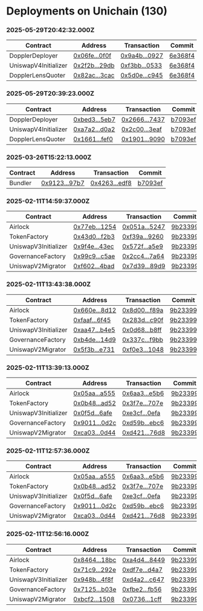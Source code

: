 # Deployments on Unichain (130)
### 2025-05-29T20:42:32.000Z
| Contract | Address | Transaction | Commit |
|---|---|---|---|
| DopplerDeployer | [0x06fe...0f0f](https://uniscan.xyz/address/0x06fefd02f0b6d9f57f52cfacfc113665dfa20f0f) | [0x9a4b...0927](https://uniscan.xyz/tx/0x9a4b8249bcb16d2e36d45fe319bae0c0d364e579d56d8edb783ba43463c50927) | [6e368f4](https://github.com/whetstoneresearch/doppler/commit/6e368f4) | 
| UniswapV4Initializer | [0x2f2b...29db](https://uniscan.xyz/address/0x2f2bacd46d3f5c9ee052ab392b73711db89129db) | [0xf3bb...0533](https://uniscan.xyz/tx/0xf3bba81452bdfbdc0c24421b86c7e3caf7e2fe602bf4428d18ca8cf486fd0533) | [6e368f4](https://github.com/whetstoneresearch/doppler/commit/6e368f4) | 
| DopplerLensQuoter | [0x82ac...3cac](https://uniscan.xyz/address/0x82ac010c67f70bacf7655cd8948a4ad92a173cac) | [0x5d0e...c945](https://uniscan.xyz/tx/0x5d0e6b791f676de0a5aeceb40179cdf5255155aded9972e9bfd84c2a3120c945) | [6e368f4](https://github.com/whetstoneresearch/doppler/commit/6e368f4) | 
### 2025-05-29T20:39:23.000Z
| Contract | Address | Transaction | Commit |
|---|---|---|---|
| DopplerDeployer | [0xbed3...5eb7](https://uniscan.xyz/address/0xbed386a1fc62b6598c9b8d2bf634471b6fe75eb7) | [0x2666...7437](https://uniscan.xyz/tx/0x266625278f002e08c471dac12707f20a256d57b2beba87bbabc007be7b727437) | [b7093ef](https://github.com/whetstoneresearch/doppler/commit/b7093ef) | 
| UniswapV4Initializer | [0xa7a2...d0a2](https://uniscan.xyz/address/0xa7a28cb18f73cdd591fa81ead6ffadf749c0d0a2) | [0x2c00...3eaf](https://uniscan.xyz/tx/0x2c00253430dace07ecc60e8e3414de574c57b6d09c0b1667b0fcb111453c3eaf) | [b7093ef](https://github.com/whetstoneresearch/doppler/commit/b7093ef) | 
| DopplerLensQuoter | [0x1661...fef0](https://uniscan.xyz/address/0x166109c4ee7fe69164631caa937daa5f5cebfef0) | [0x1901...9090](https://uniscan.xyz/tx/0x1901ceab4800ef88612bd669f917a7b1f0addb303ccb73b1c9e38c3483cd9090) | [b7093ef](https://github.com/whetstoneresearch/doppler/commit/b7093ef) | 
### 2025-03-26T15:22:13.000Z
| Contract | Address | Transaction | Commit |
|---|---|---|---|
| Bundler | [0x9123...97b7](https://uniscan.xyz/address/0x91231cDdD8d6C86Df602070a3081478e074b97b7) | [0x4263...edf8](https://uniscan.xyz/tx/0x42630067cac2de71a040a9d59ff5b40729fb6b6930c65b673d0bd05539e4edf8) | [b7093ef](https://github.com/whetstoneresearch/doppler/commit/b7093ef) | 
### 2025-02-11T14:59:37.000Z
| Contract | Address | Transaction | Commit |
|---|---|---|---|
| Airlock | [0x77eb...1254](https://uniscan.xyz/address/0x77ebfbae15ad200758e9e2e61597c0b07d731254) | [0x051a...5247](https://uniscan.xyz/tx/0x051a65cf77f867b9abf628f846645bd8aa2abe1d9310756b8c7f122c61195247) | [9b23399](https://github.com/whetstoneresearch/doppler/commit/9b23399) | 
| TokenFactory | [0x43d0...f2b3](https://uniscan.xyz/address/0x43d0d97ec9241a8f05a264f94b82a1d2e600f2b3) | [0xf39a...9260](https://uniscan.xyz/tx/0xf39a6e47ad9219b616a289e583d115b0f279406d63647ed143d0a5369d169260) | [9b23399](https://github.com/whetstoneresearch/doppler/commit/9b23399) | 
| UniswapV3Initializer | [0x9f4e...43ec](https://uniscan.xyz/address/0x9f4e56be80f08ba1a2445645efa6d231e27b43ec) | [0x572f...a5e9](https://uniscan.xyz/tx/0x572f11ab695ed25ae6b39ea12a9396c950478d50f9e223c1f30938f0aa02a5e9) | [9b23399](https://github.com/whetstoneresearch/doppler/commit/9b23399) | 
| GovernanceFactory | [0x99c9...c5ae](https://uniscan.xyz/address/0x99c94b9df930e1e21a4e4a2c105dbff21bf5c5ae) | [0x2cc4...7a64](https://uniscan.xyz/tx/0x2cc47fad4c2fba230cabc8cee41bec6c73d0403bcecac5e0c41320f8dd8d7a64) | [9b23399](https://github.com/whetstoneresearch/doppler/commit/9b23399) | 
| UniswapV2Migrator | [0xf602...4bad](https://uniscan.xyz/address/0xf6023127f6e937091d5b605680056a6d27524bad) | [0x7d39...89d9](https://uniscan.xyz/tx/0x7d39b79f5988a5501f2c73e154c4d19e742dfcca87205d9bdfcaac31e80489d9) | [9b23399](https://github.com/whetstoneresearch/doppler/commit/9b23399) | 
### 2025-02-11T13:43:38.000Z
| Contract | Address | Transaction | Commit |
|---|---|---|---|
| Airlock | [0x660e...8d12](https://uniscan.xyz/address/0x660eaaedebc968f8f3694354fa8ec0b4c5ba8d12) | [0x8d00...f89a](https://uniscan.xyz/tx/0x8d0066d333687febe0d5078cac358115f39c1ab830a0a02e4f2bf521a867f89a) | [9b23399](https://github.com/whetstoneresearch/doppler/commit/9b23399) | 
| TokenFactory | [0xfaaf...6f45](https://uniscan.xyz/address/0xfaafde6a5b658684cc5eb0c5c2c755b00a246f45) | [0x283d...c90f](https://uniscan.xyz/tx/0x283dbd37d9edb54ea52d18b11a3989363b7e29a9d4d1bf7c90b3cb964193c90f) | [9b23399](https://github.com/whetstoneresearch/doppler/commit/9b23399) | 
| UniswapV3Initializer | [0xaa47...b4e5](https://uniscan.xyz/address/0xaa47d2977d622dbdfd33eef6a8276727c52eb4e5) | [0x0d68...b8ff](https://uniscan.xyz/tx/0x0d68e38d407dfcf73196d259c678653a51f6f643caac3c529a2b5578360ab8ff) | [9b23399](https://github.com/whetstoneresearch/doppler/commit/9b23399) | 
| GovernanceFactory | [0xb4de...14d9](https://uniscan.xyz/address/0xb4dee32eb70a5e55f3d2d861f49fb3d79f7a14d9) | [0x337c...f9bb](https://uniscan.xyz/tx/0x337c8a2d2fb2f132bbd64089122029be4a81b651ffe4eaf13acfef196491f9bb) | [9b23399](https://github.com/whetstoneresearch/doppler/commit/9b23399) | 
| UniswapV2Migrator | [0x5f3b...e731](https://uniscan.xyz/address/0x5f3ba43d44375286296cb85f1ea2ebfa25dde731) | [0xf0e3...1048](https://uniscan.xyz/tx/0xf0e3fd619f8f2f7eb0220f8e6105d210ef57ca30a2e6a3b94947010fddab1048) | [9b23399](https://github.com/whetstoneresearch/doppler/commit/9b23399) | 
### 2025-02-11T13:39:13.000Z
| Contract | Address | Transaction | Commit |
|---|---|---|---|
| Airlock | [0x05aa...a555](https://uniscan.xyz/address/0x05aa229aec102f78ce0e852a812a388f076aa555) | [0x6aa3...e5b6](https://uniscan.xyz/tx/0x6aa3d1688ade90934163cdef3745373e230cbcd5d921a35219c506db347ce5b6) | [9b23399](https://github.com/whetstoneresearch/doppler/commit/9b23399) | 
| TokenFactory | [0x0b48...ad52](https://uniscan.xyz/address/0x0b48af34f4c854f5ae1a3d587da471fea45bad52) | [0x3f7e...707e](https://uniscan.xyz/tx/0x3f7e4ec543a2ec36da48c550468c5838b6557ad79a0174faaffceb38e646707e) | [9b23399](https://github.com/whetstoneresearch/doppler/commit/9b23399) | 
| UniswapV3Initializer | [0x0f5d...6afe](https://uniscan.xyz/address/0x0f5d1ef48f12b6f691401bfe88c2037c690a6afe) | [0xe3cf...0efa](https://uniscan.xyz/tx/0xe3cf2a4be54e5d6a2e3da271ded1dc02b70748f15e6b8f58fa9b96b37d030efa) | [9b23399](https://github.com/whetstoneresearch/doppler/commit/9b23399) | 
| GovernanceFactory | [0x9011...0d2c](https://uniscan.xyz/address/0x90118d110b07abb82ba8980d1c5cc96eea810d2c) | [0xd59b...ebc6](https://uniscan.xyz/tx/0xd59b636fdddad81adef9c1abfeae0f564e44418e618f4b956425b80d27ccebc6) | [9b23399](https://github.com/whetstoneresearch/doppler/commit/9b23399) | 
| UniswapV2Migrator | [0xca03...0d44](https://uniscan.xyz/address/0xca03dc4665a8c3603cb4fd5ce71af9649dc00d44) | [0xd421...76d8](https://uniscan.xyz/tx/0xd4216d2d4a20d5edb4bd23872d82c78976a58a64d7b0219fb86965e7792076d8) | [9b23399](https://github.com/whetstoneresearch/doppler/commit/9b23399) | 
### 2025-02-11T12:57:36.000Z
| Contract | Address | Transaction | Commit |
|---|---|---|---|
| Airlock | [0x05aa...a555](https://uniscan.xyz/address/0x05aa229aec102f78ce0e852a812a388f076aa555) | [0x6aa3...e5b6](https://uniscan.xyz/tx/0x6aa3d1688ade90934163cdef3745373e230cbcd5d921a35219c506db347ce5b6) | [9b23399](https://github.com/whetstoneresearch/doppler/commit/9b23399) | 
| TokenFactory | [0x0b48...ad52](https://uniscan.xyz/address/0x0b48af34f4c854f5ae1a3d587da471fea45bad52) | [0x3f7e...707e](https://uniscan.xyz/tx/0x3f7e4ec543a2ec36da48c550468c5838b6557ad79a0174faaffceb38e646707e) | [9b23399](https://github.com/whetstoneresearch/doppler/commit/9b23399) | 
| UniswapV3Initializer | [0x0f5d...6afe](https://uniscan.xyz/address/0x0f5d1ef48f12b6f691401bfe88c2037c690a6afe) | [0xe3cf...0efa](https://uniscan.xyz/tx/0xe3cf2a4be54e5d6a2e3da271ded1dc02b70748f15e6b8f58fa9b96b37d030efa) | [9b23399](https://github.com/whetstoneresearch/doppler/commit/9b23399) | 
| GovernanceFactory | [0x9011...0d2c](https://uniscan.xyz/address/0x90118d110b07abb82ba8980d1c5cc96eea810d2c) | [0xd59b...ebc6](https://uniscan.xyz/tx/0xd59b636fdddad81adef9c1abfeae0f564e44418e618f4b956425b80d27ccebc6) | [9b23399](https://github.com/whetstoneresearch/doppler/commit/9b23399) | 
| UniswapV2Migrator | [0xca03...0d44](https://uniscan.xyz/address/0xca03dc4665a8c3603cb4fd5ce71af9649dc00d44) | [0xd421...76d8](https://uniscan.xyz/tx/0xd4216d2d4a20d5edb4bd23872d82c78976a58a64d7b0219fb86965e7792076d8) | [9b23399](https://github.com/whetstoneresearch/doppler/commit/9b23399) | 
### 2025-02-11T12:56:16.000Z
| Contract | Address | Transaction | Commit |
|---|---|---|---|
| Airlock | [0x8464...18bc](https://uniscan.xyz/address/0x8464135c8f25da09e49bc8782676a84730c318bc) | [0xa4d4...8449](https://uniscan.xyz/tx/0xa4d43628f25052a072ef11a28f5a11f50764beb631bdcc82c9afd0dcffed8449) | [9b23399](https://github.com/whetstoneresearch/doppler/commit/9b23399) | 
| TokenFactory | [0x71c9...292e](https://uniscan.xyz/address/0x71c95911e9a5d330f4d621842ec243ee1343292e) | [0xdf7e...d4a7](https://uniscan.xyz/tx/0xdf7eeed5d19d111084209522c71e72f2f8ea1f6b49c8475220636daa38ccd4a7) | [9b23399](https://github.com/whetstoneresearch/doppler/commit/9b23399) | 
| UniswapV3Initializer | [0x948b...4f8f](https://uniscan.xyz/address/0x948b3c65b89df0b4894abe91e6d02fe579834f8f) | [0xd4a2...c647](https://uniscan.xyz/tx/0xd4a261d92ea4648c72d041299c031235467cde4c8193e57f4118a21e2580c647) | [9b23399](https://github.com/whetstoneresearch/doppler/commit/9b23399) | 
| GovernanceFactory | [0x7125...b03e](https://uniscan.xyz/address/0x712516e61c8b383df4a63cfe83d7701bce54b03e) | [0xfbe2...fb56](https://uniscan.xyz/tx/0xfbe2add1cd7a96d808c39bc8f9ab0df0a411d3459a5d1de8ea3b6bcd1a0bfb56) | [9b23399](https://github.com/whetstoneresearch/doppler/commit/9b23399) | 
| UniswapV2Migrator | [0xbcf2...1508](https://uniscan.xyz/address/0xbcf26943c0197d2ee0e5d05c716be60cc2761508) | [0x0736...1cff](https://uniscan.xyz/tx/0x07360eda8b0b35d6ca9c39cf126baba7b4f861b858a34d99ff516a27ea301cff) | [9b23399](https://github.com/whetstoneresearch/doppler/commit/9b23399) | 
